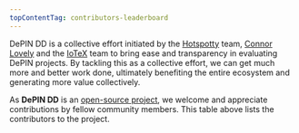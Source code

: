 ```yaml
---
topContentTag: contributors-leaderboard
---
```


DePIN DD is a collective effort initiated by the [Hotspotty](https://twitter.com/hotspotty) team, [Connor Lovely](https://twitter.com/RichhomieconE) and the [IoTeX](https://twitter.com/iotex_io) team to bring ease and transparency in evaluating DePIN projects. By tackling this as a collective effort, we can get much more and better work done, ultimately benefiting the entire ecosystem and generating more value collectively.

As **DePIN DD** is an [open-source project](https://github.com/hotspotty/depindd), we welcome and appreciate contributions by fellow community members. This table above lists the contributors to the project.
